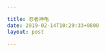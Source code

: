 ```yaml
---

title: 忍者神龟
date: 2019-02-14T10:29:33+0800
layout: post

---
```


<script src="https://unpkg.com/vue"></script>

<div id="app">
<component :is="dynamicComponent" />
</div>

<script>
console.log("abcd")
var app = new Vue({
    el: '#app',
    data: {
        message: 'Hello Vue!'
    },
    computed: {
      dynamicComponent: function() {
        return {
          data: function(){ return { message: 'Hello Vue!' } },
          template: '<div>{' + '{message}}' + '</div>'
        }
      }
    }
});
console.log("xyz")
console.log(app)
</script>
